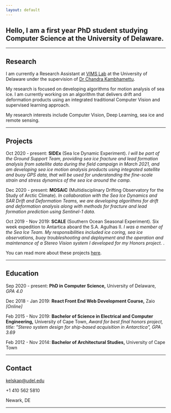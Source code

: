 ```yaml
---
layout: default
---
```


## **Hello**, I am a first year PhD student studying Computer Science at the University of Delaware.

* * *

## Research
I am currently a Research Assistant at [VIMS Lab](http://vims.cis.udel.edu/) at the University of Delaware under the supervision of [Dr Chandra Kambhamettu](https://scholar.google.com/citations?user=BMVESLIAAAAJ&hl=en). 

My research is focused on developing algorithms for motion analysis of sea ice. I am currently working on an algorithm that delivers drift and deformation products using an integrated traditional Computer Vision and supervised learning approach.

My research interests include Computer Vision, Deep Learning, sea ice and remote sensing.

* * *


## Projects

Oct 2020 - present: 
**SIDEx** (Sea Ice Dynamic Experiment). _I will be part of the Ground Support Team, providing sea ice fracture and lead formation analysis from satellite data during the field campaign in March 2021, and am developing sea ice motion analysis products using integrated satellite and buoy GPS data, that will be used for understanding the fine-scale strain and stress dynamics of the sea ice around the camp._ 


Dec 2020 - present: 
**MOSAiC** (Multidisciplinary Drifting Observatory for the Study of Arctic Climate). _In collaboration with the Sea Ice Dynamics and SAR Drift and Deformation Teams, we are developing algorithms for drift and deformation analysis along with methods for fracture and lead formation prediction using Sentinel-1 data._ 


Oct 2019 - Nov 2019: 
**SCALE** (Southern Ocean Seasonal Experiment). Six week expedition to Antartica aboard the S.A. Agulhas II. _I was a member of the Sea Ice Team. My responsibilities included ice coring, sea ice observations, buoy troubleshooting and deployment and the operation and maintenance of a Stereo Vision system I developed for my Honors project._ [](./antarctica.html).

You can read more about these projects [here](./project-page.html).

* * *

## Education

Sep 2020 - present: 
**PhD in Computer Science,** University of Delaware, _GPA 4.0_

Dec 2018 - Jan 2019:
**React Front End Web Development Course,** Zaio _[Online]_          

Feb 2015 - Nov 2019: 
**Bachelor of Science in Electrical and Computer Engineering,** University of Cape Town, _Award for best final honors project, title: "Stereo system design for ship-based acquisition in Antarctica", GPA 3.69_
           
Feb 2012 - Nov 2014:
**Bachelor of Architectural Studies,** University of Cape Town

* * *

## Contact

kelskap@udel.edu

+1 410 562 5810

Newark, DE


* * *

